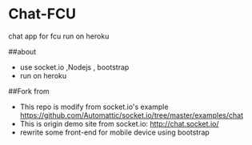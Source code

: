 Chat-FCU
==================================

chat app for fcu run on heroku     

##about

*  use socket.io ,Nodejs , bootstrap   
*  run on heroku   

##Fork from

*  This repo is modify from socket.io's example    
    https://github.com/Automattic/socket.io/tree/master/examples/chat    
*  This is origin demo site from socket.io: 
    http://chat.socket.io/   
*  rewrite some front-end for mobile device using bootstrap

